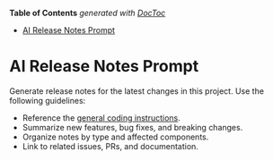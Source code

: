 <!-- START doctoc generated TOC please keep comment here to allow auto update -->
<!-- DON'T EDIT THIS SECTION, INSTEAD RE-RUN doctoc TO UPDATE -->
**Table of Contents**  *generated with [DocToc](https://github.com/thlorenz/doctoc)*

- [AI Release Notes Prompt](#ai-release-notes-prompt)

<!-- END doctoc generated TOC please keep comment here to allow auto update -->

<!-- file: .github/prompts/ai-release-notes.prompt.md -->

# AI Release Notes Prompt

Generate release notes for the latest changes in this project. Use the following
guidelines:

- Reference the
  [general coding instructions](../instructions/general-coding.instructions.md).
- Summarize new features, bug fixes, and breaking changes.
- Organize notes by type and affected components.
- Link to related issues, PRs, and documentation.
